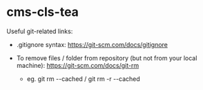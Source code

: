 # cms-cls-tea

Useful git-related links:

* .gitignore syntax: https://git-scm.com/docs/gitignore
  
* To remove files / folder from repository (but not from your local machine): https://git-scm.com/docs/git-rm
     * eg. git rm --cached <file> / git rm -r --cached <folder>
